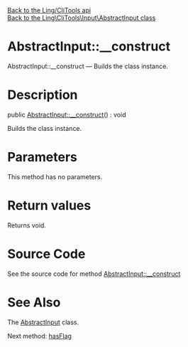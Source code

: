 [Back to the Ling/CliTools api](https://github.com/lingtalfi/CliTools/blob/master/doc/api/Ling/CliTools.md)<br>
[Back to the Ling\CliTools\Input\AbstractInput class](https://github.com/lingtalfi/CliTools/blob/master/doc/api/Ling/CliTools/Input/AbstractInput.md)


AbstractInput::__construct
================



AbstractInput::__construct — Builds the class instance.




Description
================


public [AbstractInput::__construct](https://github.com/lingtalfi/CliTools/blob/master/doc/api/Ling/CliTools/Input/AbstractInput/__construct.md)() : void




Builds the class instance.




Parameters
================

This method has no parameters.


Return values
================

Returns void.








Source Code
===========
See the source code for method [AbstractInput::__construct](https://github.com/lingtalfi/CliTools/blob/master/Input/AbstractInput.php#L48-L53)


See Also
================

The [AbstractInput](https://github.com/lingtalfi/CliTools/blob/master/doc/api/Ling/CliTools/Input/AbstractInput.md) class.

Next method: [hasFlag](https://github.com/lingtalfi/CliTools/blob/master/doc/api/Ling/CliTools/Input/AbstractInput/hasFlag.md)<br>


